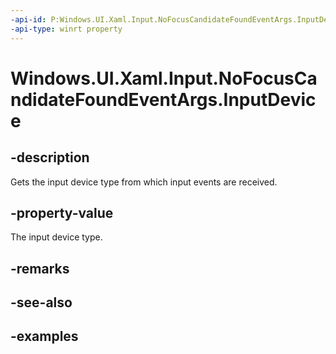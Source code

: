 ```yaml
---
-api-id: P:Windows.UI.Xaml.Input.NoFocusCandidateFoundEventArgs.InputDevice
-api-type: winrt property
---
```


<!-- Property syntax.
public FocusInputDeviceKind InputDevice { get; }
-->

# Windows.UI.Xaml.Input.NoFocusCandidateFoundEventArgs.InputDevice

## -description
Gets the input device type from which input events are received.



## -property-value
The input device type.

## -remarks

## -see-also

## -examples

